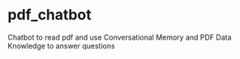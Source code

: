 # pdf_chatbot
Chatbot to read pdf and use Conversational Memory and PDF Data Knowledge to answer questions
